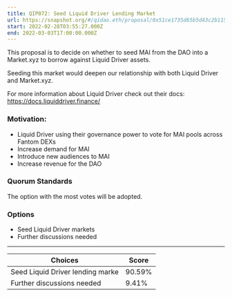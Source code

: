 ```yaml
---
title: QIP072: Seed Liquid Driver Lending Market
url: https://snapshot.org/#/qidao.eth/proposal/0x51ce1735d65b5d43c2b115a8d872210f2bf90d719a982d9fe16ec1867d5616ea
start: 2022-02-28T03:55:27.000Z
end: 2022-03-03T17:00:00.000Z
---
```

This proposal is to decide on whether to seed MAI from the DAO into a Market.xyz to borrow against Liquid Driver assets.

Seeding this market would deepen our relationship with both Liquid Driver and Market.xyz.

For more information about Liquid Driver check out their docs: https://docs.liquiddriver.finance/

### Motivation:
* Liquid Driver using their governance power to vote for MAI pools across Fantom DEXs
* Increase demand for MAI
* Introduce new audiences to MAI
* Increase revenue for the DAO 

### Quorum Standards

The option with the most votes will be adopted.

### Options
* Seed Liquid Driver markets
* Further discussions needed 
---
| Choices | Score |
| --- | --- |
| Seed Liquid Driver lending marke | 90.59% |
| Further discussions needed | 9.41% |

